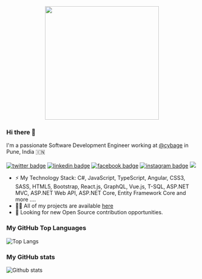 <img src="https://media.giphy.com/media/p4NLw3I4U0idi/giphy.gif" width="300" style="display: block; margin: auto;">

### Hi there 👋
I'm a passionate Software Development Engineer working at [@cybage](https://www.cybage.com/) in Pune, India 🇮🇳 <br/> <br/>
[![twitter badge](https://img.shields.io/badge/twitter-@sorabhdtomar-%231FA1F1?style=flat&logo=twitter&logoColor=white)](https://twitter.com/sorabhdtomar)
[![linkedin badge](https://img.shields.io/badge/linkedin-sorabhtomar-%231FA1F1?style=flat&logo=linkedin)](https://www.linkedin.com/in/sorabhtomar)
[![facebook badge](https://img.shields.io/badge/facebook-sorabhdtomar-%231FA1F1?style=flat&logo=facebook)](https://www.facebook.com/sorabhdtomar)
[![instagram badge](https://img.shields.io/badge/instagram-@sorabhdtomar-%231FA1F1?style=flat&logo=instagram&logoColor=white)](https://www.instagram.com/sorabhdtomar)
![](https://komarev.com/ghpvc/?username=sorabhtomar&color=brightgreen&style=flat)

- ⚡️ My Technology Stack: C#, JavaScript, TypeScript, Angular, CSS3, SASS, HTML5, Bootstrap, React.js, GraphQL, Vue.js, T-SQL, ASP.NET MVC, ASP.NET Web API, ASP.NET Core, Entity Framework Core and more ....
- 👨‍💻 All of my projects are available  [here](https://github.com/sorabhtomar?tab=repositories)
- 👯 Looking for new Open Source contribution opportunities.

### My GitHub Top Languages 
![Top Langs](https://github-readme-stats.vercel.app/api/top-langs/?username=sorabhtomar&hide=objective-c)
### My GitHub stats
![Github stats](https://github-readme-stats.vercel.app/api?username=sorabhtomar&show_icons=true)

<!--
**sorabhtomar/sorabhtomar** is a ✨ _special_ ✨ repository because its `README.md` (this file) appears on your GitHub profile.

Here are some ideas to get you started:

- 🔭 I’m currently working on ...
- 🌱 I’m currently learning ...
- 👯 I’m looking to collaborate on ...
- 🤔 I’m looking for help with ...
- 💬 Ask me about ...
- 📫 How to reach me: ...
- 😄 Pronouns: ...
- ⚡ Fun fact: ...
-->
